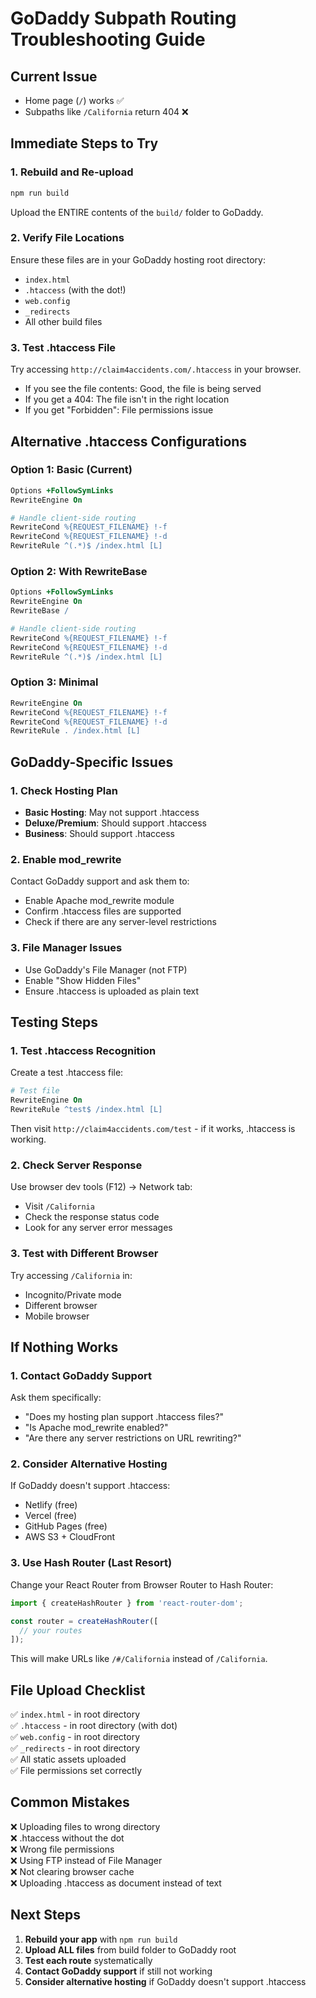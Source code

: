 # GoDaddy Subpath Routing Troubleshooting Guide

## Current Issue
- Home page (`/`) works ✅
- Subpaths like `/California` return 404 ❌

## Immediate Steps to Try

### 1. Rebuild and Re-upload
```bash
npm run build
```
Upload the ENTIRE contents of the `build/` folder to GoDaddy.

### 2. Verify File Locations
Ensure these files are in your GoDaddy hosting root directory:
- `index.html`
- `.htaccess` (with the dot!)
- `web.config`
- `_redirects`
- All other build files

### 3. Test .htaccess File
Try accessing `http://claim4accidents.com/.htaccess` in your browser.
- If you see the file contents: Good, the file is being served
- If you get a 404: The file isn't in the right location
- If you get "Forbidden": File permissions issue

## Alternative .htaccess Configurations

### Option 1: Basic (Current)
```apache
Options +FollowSymLinks
RewriteEngine On

# Handle client-side routing
RewriteCond %{REQUEST_FILENAME} !-f
RewriteCond %{REQUEST_FILENAME} !-d
RewriteRule ^(.*)$ /index.html [L]
```

### Option 2: With RewriteBase
```apache
Options +FollowSymLinks
RewriteEngine On
RewriteBase /

# Handle client-side routing
RewriteCond %{REQUEST_FILENAME} !-f
RewriteCond %{REQUEST_FILENAME} !-d
RewriteRule ^(.*)$ /index.html [L]
```

### Option 3: Minimal
```apache
RewriteEngine On
RewriteCond %{REQUEST_FILENAME} !-f
RewriteCond %{REQUEST_FILENAME} !-d
RewriteRule . /index.html [L]
```

## GoDaddy-Specific Issues

### 1. Check Hosting Plan
- **Basic Hosting**: May not support .htaccess
- **Deluxe/Premium**: Should support .htaccess
- **Business**: Should support .htaccess

### 2. Enable mod_rewrite
Contact GoDaddy support and ask them to:
- Enable Apache mod_rewrite module
- Confirm .htaccess files are supported
- Check if there are any server-level restrictions

### 3. File Manager Issues
- Use GoDaddy's File Manager (not FTP)
- Enable "Show Hidden Files"
- Ensure .htaccess is uploaded as plain text

## Testing Steps

### 1. Test .htaccess Recognition
Create a test .htaccess file:
```apache
# Test file
RewriteEngine On
RewriteRule ^test$ /index.html [L]
```
Then visit `http://claim4accidents.com/test` - if it works, .htaccess is working.

### 2. Check Server Response
Use browser dev tools (F12) → Network tab:
- Visit `/California`
- Check the response status code
- Look for any server error messages

### 3. Test with Different Browser
Try accessing `/California` in:
- Incognito/Private mode
- Different browser
- Mobile browser

## If Nothing Works

### 1. Contact GoDaddy Support
Ask them specifically:
- "Does my hosting plan support .htaccess files?"
- "Is Apache mod_rewrite enabled?"
- "Are there any server restrictions on URL rewriting?"

### 2. Consider Alternative Hosting
If GoDaddy doesn't support .htaccess:
- Netlify (free)
- Vercel (free)
- GitHub Pages (free)
- AWS S3 + CloudFront

### 3. Use Hash Router (Last Resort)
Change your React Router from Browser Router to Hash Router:
```javascript
import { createHashRouter } from 'react-router-dom';

const router = createHashRouter([
  // your routes
]);
```
This will make URLs like `/#/California` instead of `/California`.

## File Upload Checklist

✅ `index.html` - in root directory  
✅ `.htaccess` - in root directory (with dot)  
✅ `web.config` - in root directory  
✅ `_redirects` - in root directory  
✅ All static assets uploaded  
✅ File permissions set correctly  

## Common Mistakes

❌ Uploading files to wrong directory  
❌ .htaccess without the dot  
❌ Wrong file permissions  
❌ Using FTP instead of File Manager  
❌ Not clearing browser cache  
❌ Uploading .htaccess as document instead of text  

## Next Steps

1. **Rebuild your app** with `npm run build`
2. **Upload ALL files** from build folder to GoDaddy root
3. **Test each route** systematically
4. **Contact GoDaddy support** if still not working
5. **Consider alternative hosting** if GoDaddy doesn't support .htaccess 